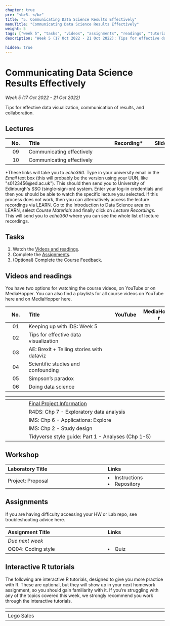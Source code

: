 ```yaml
---
chapter: true
pre: "<b>5. </b>"
title: "5. Communicating Data Science Results Effectively"
menuTitle: "Communicating Data Science Results Effectively"
weight: 5
tags: ["week 5", "tasks", "videos", "assignments", "readings", "tutorials"]
description: "Week 5 (17 Oct 2022 - 21 Oct 2022): Tips for effective data visualization, communication of results, and collaboration."

hidden: true
---
```


# Communicating Data Science Results Effectively

_Week 5 (17 Oct 2022 - 21 Oct 2022)_

Tips for effective data visualization, communication of results, and collaboration.

## Lectures

| <div style="width:50px;text-align:center">No.</div> | <div style="width:250px;text-align:left">Title</div> | <div style="width:100px;text-align:center">Recording*</div> |  <div style="width:80px;text-align:center">Slides</div> | <div style="width:170px;text-align:center">Additional Links</div> |
|:---:|:---------------------|:-----------:|:--------:|:------|
| 09  | Communicating effectively  | <span><a id = "MHL09"><i class="fas fa-file-video fa-lg"/></a></span> |<span><a id = "lecture09"><i class="fas fa-desktop fa-lg"/></a></span> | <span><a id = "GHL09">Raw<i class="fab fa-fw fa-github"/></a></span> |
| 10  | Communicating effectively  | <span><a id = "MHL10"><i class="fas fa-file-video fa-lg"/></a></span> |<span><a id = "lecture10"><i class="fas fa-desktop fa-lg"/></a></span> | <span><a id = "GHL10">Raw<i class="fab fa-fw fa-github"/></a></span> |

<p style="text-align: left">
*These links will take you to <em>echo360</em>. Type in your university email in the <em>Email</em> text box (this will probably be the version using your UUN, like "s0123456<!-- -->@ed.ac.uk"). This should then send you to University of Edinburgh's SSO (single-sign-on) system. Enter your log-in credentials and then you should be able to watch the specific lecture you selected. If this process does not work, then you can alternatively access the lecture recordings via LEARN. Go to the Introduction to Data Science area on LEARN, select <em>Course Materials</em> and finally click on <em>Lecture Recordings</em>. This will send you to <em>echo360</em> where you can see the whole list of lecture recordings.
</p>

## Tasks

<ol>
  <li>Watch the <a href="#videos and readings">Videos and readings</a>.</li>
  <li>Complete the <a href="#assignments">Assignments</a>.</li>
  <li>(Optional) Complete the <a id="feedbackW5">Course Feedback</a>.</li>
</ol>

## Videos and readings

<p style="text-align: left">You have two options for watching the course videos, on YouTube or on MediaHopper. You can also find a playlists for all course videos on YouTube <a id="playlistyt">here</a> and on MediaHopper <a id="playlistmh">here</a>.

| <div style="width:50px;text-align:center">No.</div> | <div style="width:250px;text-align:left">Title</div> | <div style="width:80px;text-align:center">YouTube</div> | <div style="width:100px;text-align:center">MediaHopper</div> |  <div style="width:80px;text-align:center">Slides</div> | <div style="width:170px;text-align:center">Additional Links</div> |
|:---:|:---------------------|:-------:|:-----------:|:--------:|:------|
| 01  | Keeping up with IDS: Week 5 | <a id="W5L1YT"><span style="color: red;"><i class="fab fa-youtube fa-lg" /></span></a> | <a id="W5L1MH"><span style="color: #0A1E3F;"><i class="fas fa-file-video fa-lg"/></span></a> | <a id="W5L1S"><span style="color: #4b5357;"><i class="fas fa-desktop fa-lg"/></span></a> | - |
| 02  | 	Tips for effective data visualization | <a id="W5L2YT"><span style="color: red;"><i class="fab fa-youtube fa-lg" /></span></a> | <a id="W5L2MH"><span style="color: #0A1E3F;"><i class="fas fa-file-video fa-lg"/></span></a> | <a id="W5L2S"><span style="color: #4b5357;"><i class="fas fa-desktop fa-lg"/></span></a>  |<li><a id="AE7">AE7. Repository</a></li> |
| 03  | 	AE: Brexit + Telling stories with dataviz     | <a id="W5L3YT"><span style="color: red;"><i class="fab fa-youtube fa-lg" /></span></a> | <a id="W5L3MH"><span style="color: #0A1E3F;"><i class="fas fa-file-video fa-lg"/></span></a> | - | <li><a id="AE7_2">AE7. Repository</a></li> |
| 04  | 	Scientific studies and confounding     | <a id="W5L4YT"><span style="color: red;"><i class="fab fa-youtube fa-lg" /></span></a> | <a id="W5L4MH"><span style="color: #0A1E3F;"><i class="fas fa-file-video fa-lg"/></span></a> | <a id="W5L4S"><span style="color: #4b5357;"><i class="fas fa-desktop fa-lg"/></span></a>  | - |
| 05  | 		Simpson’s paradox    | <a id="W5L5YT"><span style="color: red;"><i class="fab fa-youtube fa-lg" /></span></a> | <a id="W5L5MH"><span style="color: #0A1E3F;"><i class="fas fa-file-video fa-lg"/></span></a> | <a id="W5L5S"><span style="color: #4b5357;"><i class="fas fa-desktop fa-lg"/></span></a>  | - |
| 06  | 		Doing data science    | <a id="W5L6YT"><span style="color: red;"><i class="fab fa-youtube fa-lg" /></span></a> | <a id="W5L6MH"><span style="color: #0A1E3F;"><i class="fas fa-file-video fa-lg"/></span></a> | <a id="W5L6S"><span style="color: #4b5357;"><i class="fas fa-desktop fa-lg"/></span></a>   | - |

| <div style="width:50px"></div>  | <div style="width:420px"></div>  |  <div style="width:200px"></div> |
|:---:|:---|:---:|
| <i class="fas fa-laptop"></i> | <a href="/assessments/project">Final Project Information</a> | **Required** |
| <i class="fas fa-book"></i> | R4DS: <a id="R4DS7">Chp 7 - Exploratory data analysis</a> | **Required** |
| <i class="fas fa-book"></i> | IMS: <a id="IMS6">Chp 6 - Applications: Explore</a> | **Required** |
| <i class="fas fa-book"></i> | IMS: <a id="IMS2">Chp 2 - Study design</a> | **Required** |
| <i class="fas fa-book"></i> | Tidyverse style guide: <a id="TSG1">Part 1 - Analyses (Chp 1-5)</a> | Optional |

## Workshop

| <div style="width:300px;text-align:left">Laboratory Title</div> | <div style="width:170px;text-align:left">Links</div> | <div style="width:180px;text-align:left">Date</div> |
|:---|:---|:---|
| Project: Proposal | <li><a id="project">Instructions</a></li> <li><a id="projectR">Repository</a></li>| Fri, 21 Oct, 10:00 UK |

## Assignments

<p style="text-align: left">If you are having difficulty accessing your HW or Lab repo, see troubleshooting advice <a id="troubleshoot">here</a>.</p>

| <div style="width:300px;text-align:left">Assignment Title</div> | <div style="width:170px;text-align:left">Links</div> | <div style="width:180px;text-align:left">Due</div> |
|:---|:---|:---|
| *Due next week* | | |
| OQ04: Coding style | <li><a id="OQ4">Quiz</a></li> | Mon, 24 Oct, 12:00 UK |

<!--
## Code-along

<p style="text-align: left"> Recordings and files from Thursday's code-along.</p>

| <div style="width:200px"></div>  | <div style="width:480px"></div>  |
|:---|:---|
| Recording | <a id="CA5YT"><span style="color: red;"><i class="fab fa-youtube fa-lg"> </i></span></a> <a id="CA5MH"><span style="color: #0A1E3F;"><i class="fas fa-file-video fa-lg"></i></span></a>
| Session artifacts | <a id="CA5Rmd">.Rmd</a> <a id="CA5Md">.md</a>|
-->

## Interactive R tutorials

<p style="text-align: left"> The following are interactive R tutorials, designed to give you more practice with R. These are optional, but they will show up in your next homework assignment, so you should gain familiarity with it. If you’re struggling with any of the topics covered this week, we strongly recommend you work through the interactive tutorials.</p>

|  <div style="width:480px"></div>  |  <div style="width:200px"></div>  |
|:---|:---|
| <a id="RT6">Lego Sales</a> | Related to HW 02 |
